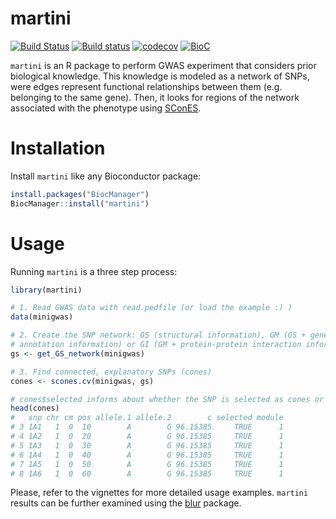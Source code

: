 # martini

[![Build Status](https://travis-ci.org/hclimente/martini.svg?branch=master)](https://travis-ci.org/hclimente/martini)
[![Build status](https://ci.appveyor.com/api/projects/status/ehnhhg2n5cs7pkk6?svg=true)](https://ci.appveyor.com/project/hclimente/martini)
[![codecov](https://codecov.io/gh/hclimente/martini/branch/master/graph/badge.svg)](https://codecov.io/gh/hclimente/martini)
[![BioC](https://bioconductor.org/shields/years-in-bioc/martini.svg)](https://bioconductor.org/packages/devel/bioc/html/martini.html)

`martini` is an R package to perform GWAS experiment that considers prior biological knowledge. This knowledge is modeled as a network of SNPs, were edges represent functional relationships between them (e.g. belonging to the same gene). Then, it looks for regions of the network associated with the phenotype using [SConES](https://academic.oup.com/bioinformatics/article/29/13/i171/198210).

# Installation

Install `martini` like any Bioconductor package:

``` r
install.packages("BiocManager")
BiocManager::install("martini")
```

# Usage

Running `martini` is a three step process:

``` r
library(martini)

# 1. Read GWAS data with read.pedfile (or load the example :) )
data(minigwas)

# 2. Create the SNP network: GS (structural information), GM (GS + gene 
# annotation information) or GI (GM + protein-protein interaction information)
gs <- get_GS_network(minigwas)

# 3. Find connected, explanatory SNPs (cones)
cones <- scones.cv(minigwas, gs)

# cones$selected informs about whether the SNP is selected as cones or not
head(cones)
#   snp chr cm pos allele.1 allele.2        c selected module
# 3 1A1   1  0  10        A        G 96.15385     TRUE      1
# 4 1A2   1  0  20        A        G 96.15385     TRUE      1
# 5 1A3   1  0  30        A        G 96.15385     TRUE      1
# 6 1A4   1  0  40        A        G 96.15385     TRUE      1
# 7 1A5   1  0  50        A        G 96.15385     TRUE      1
# 8 1A6   1  0  60        A        G 96.15385     TRUE      1
```

Please, refer to the vignettes for more detailed usage examples. `martini` results can be further examined using the [blur](https://github.com/hclimente/blur) package.
